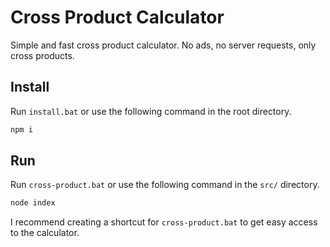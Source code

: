 # Cross Product Calculator

Simple and fast cross product calculator. No ads, no server requests, only cross products.

## Install

Run `install.bat` or use the following command in the root directory.

```sh
npm i
```

## Run

Run `cross-product.bat` or use the following command in the `src/` directory.

```sh
node index
```

I recommend creating a shortcut for `cross-product.bat` to get easy access to the calculator.